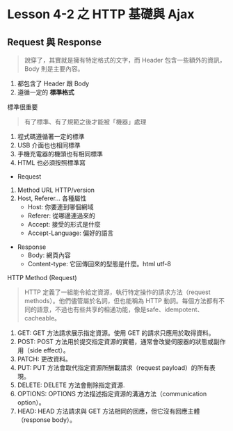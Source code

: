 #  Lesson 4-2 之 HTTP 基礎與 Ajax



## Request 與 Response

> 說穿了，其實就是擁有特定格式的文字，而 Header 包含一些額外的資訊，Body 則是主要內容。
1. 都包含了 Header 跟 Body
2. 遵循一定的 __標準格式__


標準很重要
> 有了標準、有了規範之後才能被「機器」處理
1. 程式碼遵循著一定的標準
2. USB 介面也也相同標準
3. 手機充電器的機頭也有相同標準
4. HTML 也必須按照標準寫


- Request
1. Method URL HTTP/version
2. Host, Referer... 各種屬性
    - Host: 你要連到哪個網域
    - Referer: 從哪邊連過來的
    - Accept: 接受的形式是什麼
    - Accept-Language: 偏好的語言


- Response
    - Body: 網頁內容
    - Content-type: 它回傳回來的型態是什麼。html utf-8


HTTP Method (Request)
> HTTP 定義了一組能令給定資源，執行特定操作的請求方法（request methods）。他們儘管屬於名詞，但也能稱為 HTTP 動詞。每個方法都有不同的語意，不過也有些共享的相通功能，像是safe、idempotent、cacheable。
1. GET: GET 方法請求展示指定資源。使用 GET 的請求只應用於取得資料。
2. POST: POST 方法用於提交指定資源的實體，通常會改變伺服器的狀態或副作用（side effect）。
3. PATCH: 更改資料。
4. PUT: PUT 方法會取代指定資源所酬載請求（request payload）的所有表現。
5. DELETE: DELETE 方法會刪除指定資源.
6. OPTIONS: OPTIONS 方法描述指定資源的溝通方法（communication option）。
7. HEAD: HEAD 方法請求與 GET 方法相同的回應，但它沒有回應主體（response body）。







